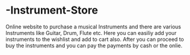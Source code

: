 # -Instrument-Store
Online website to purchase a musical Instruments and there are various Instruments like Guitar, Drum, Flute etc.
Here you can easiliy add your instruments to the wishlist and add to cart also. After you can proceed to buy the 
instruments and you can pay the payments by cash or the onlie.
